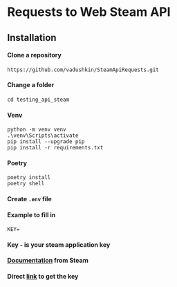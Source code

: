 # Requests to Web Steam API

Installation
---------

#### Clone a repository

```
https://github.com/vadushkin/SteamApiRequests.git
```

#### Change a folder

```
cd testing_api_steam
```

#### Venv

```
python -m venv venv
.\venv\Scripts\activate
pip install --upgrade pip
pip install -r requirements.txt
```

#### Poetry

```
poetry install
poetry shell
```

#### Create ```.env``` file

#### Example to fill in

```dotenv
KEY=
```

#### Key - is your steam application key

#### [Documentation](https://steamcommunity.com/dev) from Steam

#### Direct [link](https://steamcommunity.com/dev/apikey) to get the key